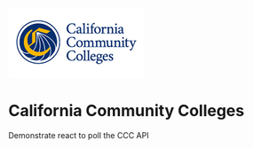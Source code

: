 ![icon](https://raw.githubusercontent.com/uid100/ccclist/main/img/ccc_logo_thumb.png)

# California Community Colleges

Demonstrate react to poll the CCC API
